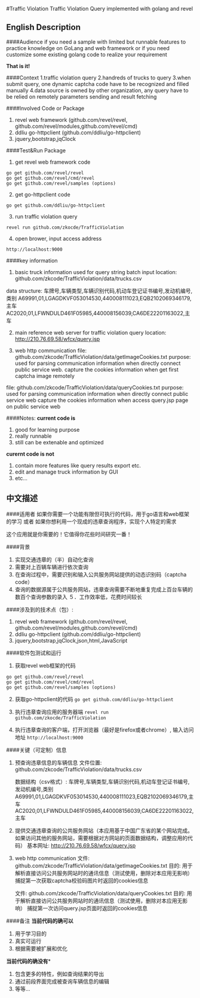 #Traffic Violation
Traffic Violation Query implemented with golang and revel 

English Description
-------------------

####Audience
if you need a sample with limited but runnable features to practice knowledge on GoLang and web framework
or
if you need customize some existing golang code to realize your requirement 

**That is it!**

####Context
1.traffic violation query
2.handreds of trucks to query 
3.when submit query, one dynamic captcha code have to be recognized and filled manually
4.data source is owned by other organization, any query have to be relied on remotely parameters sending and result fetching


####Involved Code or Package
1. revel web framework (github.com/revel/revel, github.com/revel/modules,github.com/revel/cmd)
2. ddliu go-httpclient (github.com/ddliu/go-httpclient)
3. jquery,bootstrap,jqClock


####Test&Run Package
 1. get revel web framework code
```
go get github.com/revel/revel
go get github.com/revel/cmd/revel
go get github.com/revel/samples (options)
```
2. get go-httpclient code
```
go get github.com/ddliu/go-httpclient
```

3. run traffic violation query
```
revel run github.com/zkocde/TrafficViolation
```

4. open brower, input access address
```
http://localhost:9000
```

####key information
1. basic truck information used for query string batch input 
location: 
	github.com/zkcode/TrafficViolation/data/trucks.csv

data structure:
	车牌号,车辆类型,车辆识别代码,机动车登记证书编号,发动机编号,类别
	A69991,01,LGAGDKVF053014530,440008111023,EQB2102069346179,主车
	AC2020,01,LFWNDULD461F05985,440008156039,CA6DE22201163022,主车

2. main reference web server for traffic violation query
location:
	http://210.76.69.58/wfcx/query.jsp

3. web http communication
file:
	github.com/zkcode/TrafficViolation/data/getImageCookies.txt
purpose:
	used for parsing communication information when directly connect public service web.
	capture the cookies information when get first captcha image remotely

file:
	github.com/zkcode/TrafficViolation/data/queryCookies.txt
purpose:
	used for parsing communication information when directly connect public service web
	capture the cookies information when access query.jsp page on public service web

####Notes:
**current code is**
1. good for learning purpose
2. really runnable
3. still can be extenable and optimized

**curernt code is not**
1. contain more features like query results export etc.
2. edit and manage truck information by GUI
3. etc...

中文描述
-------
####适用者
如果你需要一个功能有限但可执行的代码，用于go语言和web框架的学习
或者
如果你想利用一个现成的违章查询程序，实现个人特定的需求 

这个应用就是你需要的！它值得你花些时间研究一番！

####背景
1. 实现交通违章的（半）自动化查询
2. 需要对上百辆车辆进行依次查询 
3. 在查询过程中，需要识别和输入公共服务网站提供的动态识别码（captcha code）
4. 查询的数据源属于公共服务网站，违章查询需要不断地重复完成上百台车辆的数百个查询参数的录入
５．工作效率低，花费时间较长

####涉及到的技术点（包）:
1. revel web framework (github.com/revel/revel, github.com/revel/modules,github.com/revel/cmd)
2. ddliu go-httpclient (github.com/ddliu/go-httpclient)
3. jquery,bootstrap,jqClock,json,html,JavaScript

####软件包测试和运行
1. 获取revel web框架的代码
 	
```
go get github.com/revel/revel
go get github.com/revel/cmd/revel
go get github.com/revel/samples (options)
```

2. 获取go-httpclient的代码
```go get github.com/ddliu/go-httpclient```

3. 执行违章查询应用的服务器端
```revel run github.com/zkocde/TrafficViolation```

4. 执行违章查询的客户端，打开浏览器（最好是firefox或者chrome）, 输入访问地址
```http://localhost:9000```

####关键（可定制）信息
1. 预查询违章信息的车辆信息 
	文件位置: 
		github.com/zkcode/TrafficViolation/data/trucks.csv

	数据结构（csv格式）:
		车牌号,车辆类型,车辆识别代码,机动车登记证书编号,发动机编号,类别
		A69991,01,LGAGDKVF053014530,440008111023,EQB2102069346179,主车
		AC2020,01,LFWNDULD461F05985,440008156039,CA6DE22201163022,主车

2. 提供交通违章查询的公共服务网站（本应用基于中国广东省的某个网站完成。如果访问其他的服务网站，需要根据对方网站的页面数据结构，调整应用的代码）
	基本网址:
		http://210.76.69.58/wfcx/query.jsp		

3. web http communication
	文件:
		github.com/zkcode/TrafficViolation/data/getImageCookies.txt
	目的:
		用于解析直接访问公共服务网站时的通讯信息（测试使用，删除对本应用无影响）
		捕捉第一次获取captcha校验码图片时返回的cookies信息

	文件:
		github.com/zkcode/TrafficViolation/data/queryCookies.txt
	目的:
		用于解析直接访问公共服务网站时的通讯信息（测试使用，删除对本应用无影响）
		捕捉第一次访问query.jsp页面时返回的cookies信息

####备注
**当前代码的确可以**
1. 用于学习目的
2. 真实可运行
3. 根据需要被扩展和优化

**当前代码的确没有***
1. 包含更多的特性，例如查询结果的导出
2. 通过前段界面完成被查询车辆信息的编辑
3. 等等...
